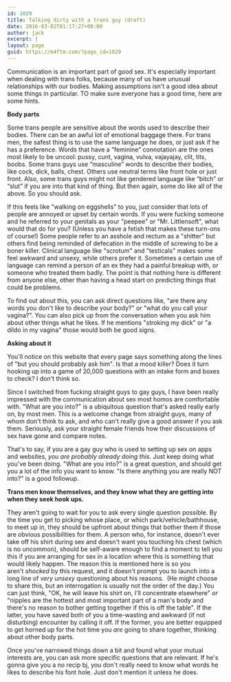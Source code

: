 ```yaml
---
id: 1029
title: Talking dirty with a trans guy (draft)
date: 2016-03-02T01:17:27+00:00
author: jack
excerpt: |
layout: page
guid: https://m4ftm.com/?page_id=1029
---
```

Communication is an important part of good sex. It's especially important when dealing with trans folks, because many of us have unusual relationships with our bodies. Making assumptions isn't a good idea about some things in particular. TO make sure everyone has a good time, here are some hints.

**Body parts**

Some trans people are sensitive about the words used to describe their bodies. There can be an awful lot of emotional baggage there. For trans men, the safest thing is to use the same language he does, or just ask if he has a preference. Words that have a “feminine” connotation are the ones most likely to be uncool: pussy, cunt, vagina, vulva, vajayajay, clit, tits, boobs. Some trans guys use “masculine” words to describe their bodies, like cock, dick, balls, chest. Others use neutral terms like front hole or just front. Also, some trans guys might not like gendered language like “bitch” or “slut” if you are into that kind of thing. But then again, some do like all of the above. So you should ask.

If this feels like "walking on eggshells" to you, just consider that lots of people are annoyed or upset by certain words. If you were fucking someone and he referred to your genitals as your "peepee" or "Mr. Littlensoft", what would that do for you? (Unless you have a fetish that makes these turn-ons of course!) Some people refer to an asshole and rectum as a "shitter" but others find being reminded of defecation in the middle of screwing to be a boner killer. Clinical language like "scrotum" and "testicals" makes some feel awkward and unsexy, while others prefer it. Sometimes a certain use of language can remind a person of an ex they had a painful breakup with, or someone who treated them badly. The point is that nothing here is different from anyone else, other than having a head start on predicting things that could be problems.

To find out about this, you can ask direct questions like, "are there any words you don't like to describe your body?" or "what do you call your vagina?". You can also pick up from the conversation when you ask him about other things what he likes. If he mentions "stroking my dick" or "a dildo in my vagina" those would both be good signs.

**Asking about it**

You'll notice on this website that every page says something along the lines of "but you should probably ask him". Is that a mood killer? Does it turn hooking up into a game of 20,000 questions with an intake form and boxes to check? I don't think so.

Since I switched from fucking straight guys to gay guys, I have been really impressed with the communication about sex most homos are comfortable with. "What are you into?" is a ubiquitous question that's asked really early on, by most men. This is a welcome change from straight guys, many of whom don't think to ask, and who can't really give a good answer if you ask them. Seriously, ask your straight female friends how their discussions of sex have gone and compare notes.

That's to say, if you are a gay guy who is used to setting up sex on apps and websites, _you are probably already doing this_. Just keep doing what you've been doing. "What are you into?" is a great question, and should get you a lot of the info you want to know. "Is there anything you are really NOT into?" is a good followup.

**Trans men know themselves, and they know what they are getting into when they seek hook ups.**

They aren't going to wait for you to ask every single question possible. By the time you get to picking whose place, or which park/vehicle/bathhouse, to meet up in, they should be upfront about things that bother them if those are obvious possibilities for them. A person who, for instance, doesn't ever take off his shirt during sex and doesn't want you touching his chest (which is no uncommon), should be self-aware enough to find a moment to tell you this if you are arranging for sex in a location where this is something that would likely happen. The reason this is mentioned here is so you aren't _shocked_ by this request, and it doesn't prompt you to launch into a long line of _very unsexy_ questioning about his reasons.  (He might choose to share this, but an interrogation is usually not the order of the day.) You can just think, "OK, he will leave his shirt on, I'll concentrate elsewhere" _or_ "nipples are the hottest and most important part of a man's body and there's no reason to bother getting together if this is off the table". If the latter, you have saved both of you a time-wasting and awkward (if not disturbing) encounter by calling it off. If the former, you are better equipped to get horned up for the hot time you _are_ going to share together, thinking about other body parts.

Once you've narrowed things down a bit and found what your mutual interests are, you can ask more specific questions that are relevant. If he's gonna give you a no recip bj, you don't really need to know what words he likes to describe his font hole. Just don't mention it unless he does.